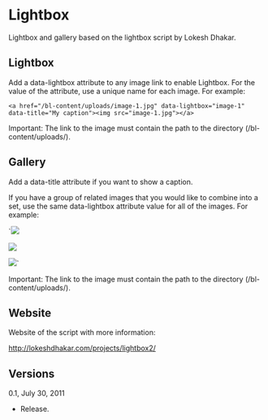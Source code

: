 Lightbox
==========

Lightbox and gallery based on the lightbox script by Lokesh Dhakar.

Lightbox
--------

Add a data-lightbox attribute to any image link to enable Lightbox. For the value of the attribute, use a unique name for each image. For example:

`<a href="/bl-content/uploads/image-1.jpg" data-lightbox="image-1" data-title="My caption"><img src="image-1.jpg"></a>`

Important: The link to the image must contain the path to the directory (/bl-content/uploads/).

Gallery
-------

Add a data-title attribute if you want to show a caption.
    
If you have a group of related images that you would like to combine into a set, use the same data-lightbox attribute value for all of the images. For example:

`<a href="/bl-content/uploads/image-2.jpg" data-lightbox="gallery"><img src="image-2.jpg"></a>

<a href="/bl-content/uploads/image-3.jpg" data-lightbox="gallery"><img src="image-3.jpg"></a>

<a href="/bl-content/uploads/image-4.jpg" data-lightbox="gallery"><img src="image-4.jpg"></a>`

Important: The link to the image must contain the path to the directory (/bl-content/uploads/).

Website
-------

Website of the script with more information:

http://lokeshdhakar.com/projects/lightbox2/

Versions
--------

0.1, July 30, 2011
- Release.
